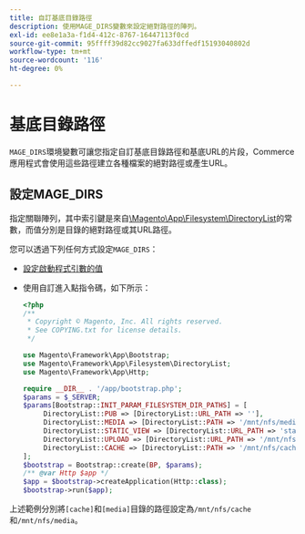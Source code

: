 ```yaml
---
title: 自訂基底目錄路徑
description: 使用MAGE_DIRS變數來設定絕對路徑的陣列。
exl-id: ee8e1a3a-f1d4-412c-8767-16447113f0cd
source-git-commit: 95ffff39d82cc9027fa633dffedf15193040802d
workflow-type: tm+mt
source-wordcount: '116'
ht-degree: 0%

---
```


# 基底目錄路徑

`MAGE_DIRS`環境變數可讓您指定自訂基底目錄路徑和基底URL的片段，Commerce應用程式會使用這些路徑建立各種檔案的絕對路徑或產生URL。

## 設定MAGE_DIRS

指定關聯陣列，其中索引鍵是來自[\\Magento\\App\\Filesystem\\DirectoryList][directory-list]的常數，而值分別是目錄的絕對路徑或其URL路徑。

您可以透過下列任何方式設定`MAGE_DIRS`：

- [設定啟動程式引數的值](../bootstrap/set-parameters.md)
- 使用自訂進入點指令碼，如下所示：

  ```php
  <?php
  /**
   * Copyright © Magento, Inc. All rights reserved.
   * See COPYING.txt for license details.
   */
  
  use Magento\Framework\App\Bootstrap;
  use Magento\Framework\App\Filesystem\DirectoryList;
  use Magento\Framework\App\Http;
  
  require __DIR__ . '/app/bootstrap.php';
  $params = $_SERVER;
  $params[Bootstrap::INIT_PARAM_FILESYSTEM_DIR_PATHS] = [
       DirectoryList::PUB => [DirectoryList::URL_PATH => ''],
       DirectoryList::MEDIA => [DirectoryList::PATH => '/mnt/nfs/media', DirectoryList::URL_PATH => ''],
       DirectoryList::STATIC_VIEW => [DirectoryList::URL_PATH => 'static'],
       DirectoryList::UPLOAD => [DirectoryList::URL_PATH => '/mnt/nfs/media/upload'],
       DirectoryList::CACHE => [DirectoryList::PATH => '/mnt/nfs/cache'],
  ];
  $bootstrap = Bootstrap::create(BP, $params);
  /** @var Http $app */
  $app = $bootstrap->createApplication(Http::class);
  $bootstrap->run($app);
  ```

上述範例分別將`[cache]`和`[media]`目錄的路徑設定為`/mnt/nfs/cache`和`/mnt/nfs/media`。

<!-- link definitions -->

[directory-list]: https://github.com/magento/magento2/blob/2.4/lib/internal/Magento/Framework/App/Filesystem/DirectoryList.php
